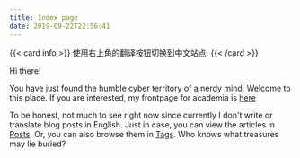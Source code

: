 ```yaml
---
title: Index page
date: 2019-09-22T22:56:41
---
```


{{< card info >}}
使用右上角的翻译按钮切换到中文站点.
{{< /card >}}

Hi there!

You have just found the humble cyber territory of a nerdy mind. Welcome to this place. If you are interested, my frontpage for academia is [here](https://linusboyle.cn)

To be honest, not much to see right now since currently I don't write or translate blog posts in English. Just in case, you can view the articles in [Posts](/en/posts). Or, you can also browse them in [Tags](/en/tags). Who knows what treasures may lie buried?
